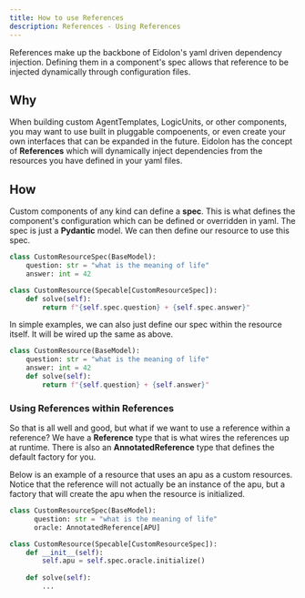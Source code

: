 ```yaml
---
title: How to use References
description: References - Using References
---
```


References make up the backbone of Eidolon's yaml driven dependency injection. Defining them in a component's spec 
allows that reference to be injected dynamically through configuration files.

## Why

When building custom AgentTemplates, LogicUnits, or other components, you may want to use built in pluggable compoenents,
or even create your own interfaces that can be expanded in the future. Eidolon has the concept of **References** which
will dynamically inject dependencies from the resources you have defined in your yaml files. 

## How

Custom components of any kind can define a **spec**. This is what defines the component's configuration which can be 
defined or overridden in yaml. The spec is just a **Pydantic** model. We can then define our resource to use this spec.

```python
class CustomResourceSpec(BaseModel):
    question: str = "what is the meaning of life"
    answer: int = 42

class CustomResource(Specable[CustomResourceSpec]):
    def solve(self):
        return f"{self.spec.question} + {self.spec.answer}" 
```

In simple examples, we can also just define our spec within the resource itself. It will be wired up the same as above.
```python
class CustomResource(BaseModel):
    question: str = "what is the meaning of life"
    answer: int = 42
    def solve(self):
        return f"{self.question} + {self.answer}"
```

### Using References within References
So that is all well and good, but what if we want to use a reference within a reference? We have a **Reference** type 
that is what wires the references up at runtime. There is also an **AnnotatedReference** type that defines the default 
factory for you.

Below is an example of a resource that uses an apu as a custom resources. Notice that the reference will not actually 
be an instance of the apu, but a factory that will create the apu when the resource is initialized.


```python
class CustomResourceSpec(BaseModel):
      question: str = "what is the meaning of life"
      oracle: AnnotatedReference[APU]

class CustomResource(Specable[CustomResourceSpec]):
    def __init__(self):
        self.apu = self.spec.oracle.initialize()
  
    def solve(self):
        ... 
```
